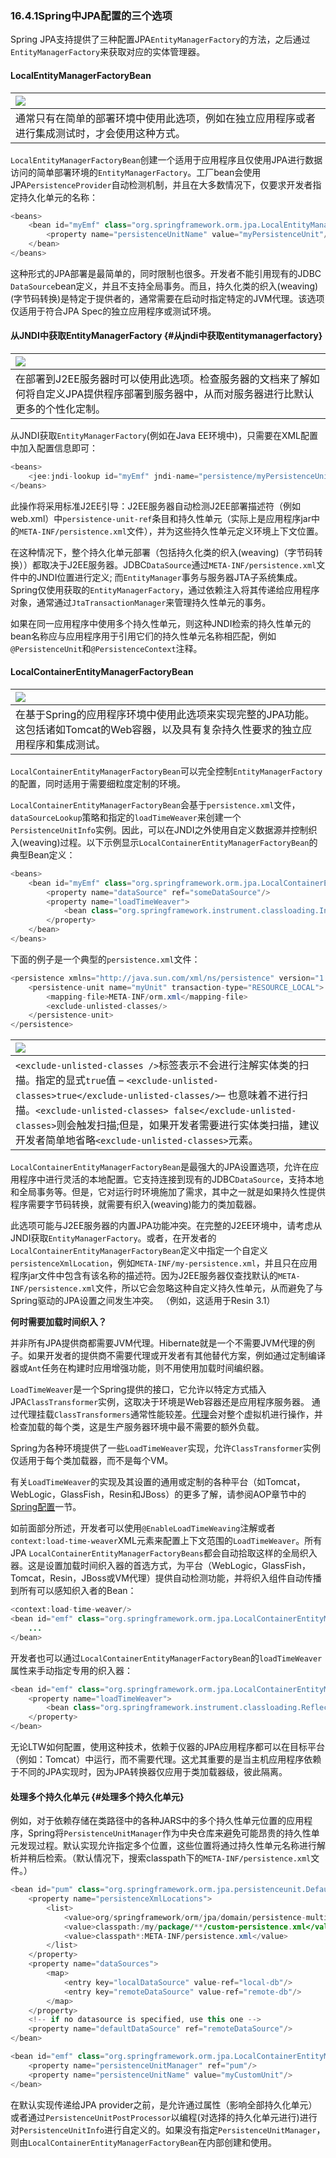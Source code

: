 ### 16.4.1Spring中JPA配置的三个选项

Spring JPA支持提供了三种配置JPA`EntityManagerFactory`的方法，之后通过`EntityManagerFactory`来获取对应的实体管理器。

#### LocalEntityManagerFactoryBean

| ![](http://docs.spring.io/spring/docs/5.0.0.M5/spring-framework-reference/html/images/note.png.pagespeed.ce.9zQ_1wVwzR.png) |
| :--- |
| 通常只有在简单的部署环境中使用此选项，例如在独立应用程序或者进行集成测试时，才会使用这种方式。 |

`LocalEntityManagerFactoryBean`创建一个适用于应用程序且仅使用JPA进行数据访问的简单部署环境的`EntityManagerFactory`。工厂bean会使用JPA`PersistenceProvider`自动检测机制，并且在大多数情况下，仅要求开发者指定持久化单元的名称：

```java
<beans>
    <bean id="myEmf" class="org.springframework.orm.jpa.LocalEntityManagerFactoryBean">
        <property name="persistenceUnitName" value="myPersistenceUnit"/>
    </bean>
</beans>
```

这种形式的JPA部署是最简单的，同时限制也很多。开发者不能引用现有的JDBC `DataSource`bean定义，并且不支持全局事务。而且，持久化类的织入\(weaving\)\(字节码转换\)是特定于提供者的，通常需要在启动时指定特定的JVM代理。该选项仅适用于符合JPA Spec的独立应用程序或测试环境。

#### 从JNDI中获取EntityManagerFactory {#从jndi中获取entitymanagerfactory}

| ![](http://docs.spring.io/spring/docs/5.0.0.M5/spring-framework-reference/html/images/note.png.pagespeed.ce.9zQ_1wVwzR.png) |
| :--- |
| 在部署到J2EE服务器时可以使用此选项。检查服务器的文档来了解如何将自定义JPA提供程序部署到服务器中，从而对服务器进行比默认更多的个性化定制。 |

从JNDI获取`EntityManagerFactory`\(例如在Java EE环境中\)，只需要在XML配置中加入配置信息即可：

```java
<beans>
    <jee:jndi-lookup id="myEmf" jndi-name="persistence/myPersistenceUnit"/>
</beans>
```

此操作将采用标准J2EE引导：J2EE服务器自动检测J2EE部署描述符（例如web.xml）中`persistence-unit-ref`条目和持久性单元（实际上是应用程序jar中的`META-INF/persistence.xml`文件），并为这些持久性单元定义环境上下文位置。

在这种情况下，整个持久化单元部署（包括持久化类的织入\(weaving\)（字节码转换））都取决于J2EE服务器。JDBC`DataSource`通过`META-INF/persistence.xml`文件中的JNDI位置进行定义; 而`EntityManager`事务与服务器JTA子系统集成。 Spring仅使用获取的`EntityManagerFactory`，通过依赖注入将其传递给应用程序对象，通常通过`JtaTransactionManager`来管理持久性单元的事务。

如果在同一应用程序中使用多个持久性单元，则这种JNDI检索的持久性单元的bean名称应与应用程序用于引用它们的持久性单元名称相匹配，例如`@PersistenceUnit`和`@PersistenceContext`注释。

#### LocalContainerEntityManagerFactoryBean

| ![](http://docs.spring.io/spring/docs/5.0.0.M5/spring-framework-reference/html/images/note.png.pagespeed.ce.9zQ_1wVwzR.png) |
| :--- |
| 在基于Spring的应用程序环境中使用此选项来实现完整的JPA功能。这包括诸如Tomcat的Web容器，以及具有复杂持久性要求的独立应用程序和集成测试。 |

`LocalContainerEntityManagerFactoryBean`可以完全控制`EntityManagerFactory`的配置，同时适用于需要细粒度定制的环境。

`LocalContainerEntityManagerFactoryBean`会基于`persistence.xml`文件，`dataSourceLookup`策略和指定的`loadTimeWeaver`来创建一个`PersistenceUnitInfo`实例。因此，可以在JNDI之外使用自定义数据源并控制织入\(weaving\)过程。以下示例显示`LocalContainerEntityManagerFactoryBean`的典型Bean定义：

```java
<beans>
    <bean id="myEmf" class="org.springframework.orm.jpa.LocalContainerEntityManagerFactoryBean">
        <property name="dataSource" ref="someDataSource"/>
        <property name="loadTimeWeaver">
            <bean class="org.springframework.instrument.classloading.InstrumentationLoadTimeWeaver"/>
        </property>
    </bean>
</beans>
```

下面的例子是一个典型的`persistence.xml`文件：

```java
<persistence xmlns="http://java.sun.com/xml/ns/persistence" version="1.0">
    <persistence-unit name="myUnit" transaction-type="RESOURCE_LOCAL">
        <mapping-file>META-INF/orm.xml</mapping-file>
        <exclude-unlisted-classes/>
    </persistence-unit>
</persistence>
```

| ![](http://docs.spring.io/spring/docs/5.0.0.M5/spring-framework-reference/html/images/note.png.pagespeed.ce.9zQ_1wVwzR.png) |
| :--- |
| `<exclude-unlisted-classes />`标签表示不会进行注解实体类的扫描。指定的显式`true`值 – `<exclude-unlisted-classes>true</exclude-unlisted-classes/>`– 也意味着不进行扫描。`<exclude-unlisted-classes> false</exclude-unlisted-classes>`则会触发扫描;但是，如果开发者需要进行实体类扫描，建议开发者简单地省略`<exclude-unlisted-classes>`元素。 |

`LocalContainerEntityManagerFactoryBean`是最强大的JPA设置选项，允许在应用程序中进行灵活的本地配置。它支持连接到现有的JDBC`DataSource`，支持本地和全局事务等。但是，它对运行时环境施加了需求，其中之一就是如果持久性提供程序需要字节码转换，就需要有织入\(weaving\)能力的类加载器。

此选项可能与J2EE服务器的内置JPA功能冲突。在完整的J2EE环境中，请考虑从JNDI获取`EntityManagerFactory`。或者，在开发者的`LocalContainerEntityManagerFactoryBean`定义中指定一个自定义`persistenceXmlLocation`，例如`META-INF/my-persistence.xml`，并且只在应用程序jar文件中包含有该名称的描述符。因为J2EE服务器仅查找默认的`META-INF/persistence.xml`文件，所以它会忽略这种自定义持久性单元，从而避免了与Spring驱动的JPA设置之间发生冲突。 （例如，这适用于Resin 3.1）

**何时需要加载时间织入？**

并非所有JPA提供商都需要JVM代理。Hibernate就是一个不需要JVM代理的例子。如果开发者的提供商不需要代理或开发者有其他替代方案，例如通过定制编译器或`Ant`任务在构建时应用增强功能，则不用使用加载时间编织器。

`LoadTimeWeaver`是一个Spring提供的接口，它允许以特定方式插入JPA`ClassTransformer`实例，这取决于环境是Web容器还是应用程序服务器。 通过代理挂载`ClassTransformers`通常性能较差。[代理](https://docs.oracle.com/javase/6/docs/api/java/lang/instrument/package-summary.html)会对整个虚拟机进行操作，并检查加载的每个类，这是生产服务器环境中最不需要的额外负载。

Spring为各种环境提供了一些`LoadTimeWeaver`实现，允许`ClassTransformer`实例仅适用于每个类加载器，而不是每个VM。

有关`LoadTimeWeaver`的实现及其设置的通用或定制的各种平台（如Tomcat，WebLogic，GlassFish，Resin和JBoss）的更多了解，请参阅AOP章节中的[Spring配置](http://docs.spring.io/spring/docs/5.0.0.BUILD-SNAPSHOT/spring-framework-reference/htmlsingle/#aop-aj-ltw-spring)一节。

如前面部分所述，开发者可以使用`@EnableLoadTimeWeaving`注解或者`context:load-time-weaver`XML元素来配置上下文范围的`LoadTimeWeaver`。所有JPA `LocalContainerEntityManagerFactoryBeans`都会自动拾取这样的全局织入器。这是设置加载时间织入器的首选方式，为平台（WebLogic，GlassFish，Tomcat，Resin，JBoss或VM代理）提供自动检测功能，并将织入组件自动传播到所有可以感知织入者的Bean：

```java
<context:load-time-weaver/>
<bean id="emf" class="org.springframework.orm.jpa.LocalContainerEntityManagerFactoryBean">
    ...
</bean>
```

开发者也可以通过`LocalContainerEntityManagerFactoryBean`的`loadTimeWeaver`属性来手动指定专用的织入器：

```java
<bean id="emf" class="org.springframework.orm.jpa.LocalContainerEntityManagerFactoryBean">
    <property name="loadTimeWeaver">
        <bean class="org.springframework.instrument.classloading.ReflectiveLoadTimeWeaver"/>
    </property>
</bean>
```

无论LTW如何配置，使用这种技术，依赖于仪器的JPA应用程序都可以在目标平台（例如：Tomcat）中运行，而不需要代理。这尤其重要的是当主机应用程序依赖于不同的JPA实现时，因为JPA转换器仅应用于类加载器级，彼此隔离。

#### 处理多个持久化单元 {#处理多个持久化单元}

例如，对于依赖存储在类路径中的各种JARS中的多个持久性单元位置的应用程序，Spring将`PersistenceUnitManager`作为中央仓库来避免可能昂贵的持久性单元发现过程。默认实现允许指定多个位置，这些位置将通过持久性单元名称进行解析并稍后检索。（默认情况下，搜索classpath下的`META-INF/persistence.xml`文件。）

```java
<bean id="pum" class="org.springframework.orm.jpa.persistenceunit.DefaultPersistenceUnitManager">
    <property name="persistenceXmlLocations">
        <list>
            <value>org/springframework/orm/jpa/domain/persistence-multi.xml</value>
            <value>classpath:/my/package/**/custom-persistence.xml</value>
            <value>classpath*:META-INF/persistence.xml</value>
        </list>
    </property>
    <property name="dataSources">
        <map>
            <entry key="localDataSource" value-ref="local-db"/>
            <entry key="remoteDataSource" value-ref="remote-db"/>
        </map>
    </property>
    <!-- if no datasource is specified, use this one -->
    <property name="defaultDataSource" ref="remoteDataSource"/>
</bean>

<bean id="emf" class="org.springframework.orm.jpa.LocalContainerEntityManagerFactoryBean">
    <property name="persistenceUnitManager" ref="pum"/>
    <property name="persistenceUnitName" value="myCustomUnit"/>
</bean>
```

在默认实现传递给JPA provider之前，是允许通过属性（影响全部持久化单元）或者通过`PersistenceUnitPostProcessor`以编程\(对选择的持久化单元进行\)进行对`PersistenceUnitInfo`进行自定义的。如果没有指定`PersistenceUnitManager`，则由`LocalContainerEntityManagerFactoryBean`在内部创建和使用。

